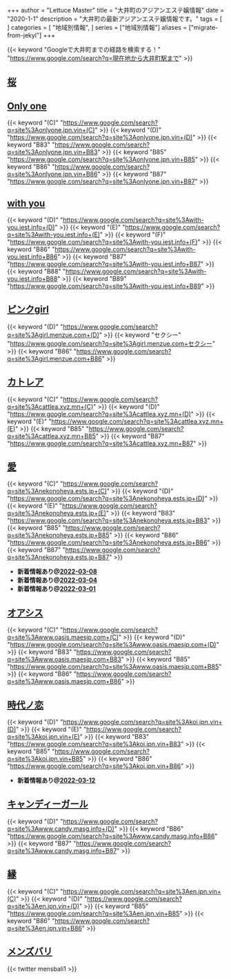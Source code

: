 +++
author = "Lettuce Master"
title = "大井町のアジアンエステ嬢情報"
date = "2020-1-1"
description = "大井町の最新アジアンエステ嬢情報です。"
tags = [
]
categories = [
    "地域別情報",
]
series = ["地域別情報"]
aliases = ["migrate-from-jekyl"]
+++

{{< keyword "Googleで大井町までの経路を検索する！" "https://www.google.com/search?q=現在地から大井町駅まで" >}}

## [桜](http://www.est-sakura.work/)


## [Only one](http://onlyone.jpn.vin/)
{{< keyword "(C)" "https://www.google.com/search?q=site%3Aonlyone.jpn.vin+(C)" >}} {{< keyword "(D)" "https://www.google.com/search?q=site%3Aonlyone.jpn.vin+(D)" >}} {{< keyword "B83" "https://www.google.com/search?q=site%3Aonlyone.jpn.vin+B83" >}} {{< keyword "B85" "https://www.google.com/search?q=site%3Aonlyone.jpn.vin+B85" >}} {{< keyword "B86" "https://www.google.com/search?q=site%3Aonlyone.jpn.vin+B86" >}} {{< keyword "B87" "https://www.google.com/search?q=site%3Aonlyone.jpn.vin+B87" >}} 

## [with you](http://with-you.iest.info/)
{{< keyword "(D)" "https://www.google.com/search?q=site%3Awith-you.iest.info+(D)" >}} {{< keyword "(E)" "https://www.google.com/search?q=site%3Awith-you.iest.info+(E)" >}} {{< keyword "(F)" "https://www.google.com/search?q=site%3Awith-you.iest.info+(F)" >}} {{< keyword "B86" "https://www.google.com/search?q=site%3Awith-you.iest.info+B86" >}} {{< keyword "B87" "https://www.google.com/search?q=site%3Awith-you.iest.info+B87" >}} {{< keyword "B88" "https://www.google.com/search?q=site%3Awith-you.iest.info+B88" >}} {{< keyword "B89" "https://www.google.com/search?q=site%3Awith-you.iest.info+B89" >}} 

## [ピンクgirl](http://girl.menzue.com/)
{{< keyword "(D)" "https://www.google.com/search?q=site%3Agirl.menzue.com+(D)" >}} {{< keyword "セクシー" "https://www.google.com/search?q=site%3Agirl.menzue.com+セクシー" >}} {{< keyword "B86" "https://www.google.com/search?q=site%3Agirl.menzue.com+B86" >}} 

## [カトレア](https://cattlea.xyz.mn/)
{{< keyword "(C)" "https://www.google.com/search?q=site%3Acattlea.xyz.mn+(C)" >}} {{< keyword "(D)" "https://www.google.com/search?q=site%3Acattlea.xyz.mn+(D)" >}} {{< keyword "(E)" "https://www.google.com/search?q=site%3Acattlea.xyz.mn+(E)" >}} {{< keyword "B85" "https://www.google.com/search?q=site%3Acattlea.xyz.mn+B85" >}} {{< keyword "B87" "https://www.google.com/search?q=site%3Acattlea.xyz.mn+B87" >}} 

## [愛](https://nekonoheya.ests.jp/)
{{< keyword "(C)" "https://www.google.com/search?q=site%3Anekonoheya.ests.jp+(C)" >}} {{< keyword "(D)" "https://www.google.com/search?q=site%3Anekonoheya.ests.jp+(D)" >}} {{< keyword "(E)" "https://www.google.com/search?q=site%3Anekonoheya.ests.jp+(E)" >}} {{< keyword "B83" "https://www.google.com/search?q=site%3Anekonoheya.ests.jp+B83" >}} {{< keyword "B85" "https://www.google.com/search?q=site%3Anekonoheya.ests.jp+B85" >}} {{< keyword "B86" "https://www.google.com/search?q=site%3Anekonoheya.ests.jp+B86" >}} {{< keyword "B87" "https://www.google.com/search?q=site%3Anekonoheya.ests.jp+B87" >}} 

- **新着情報あり@[2022-03-08](/post/2022-03-08)**
- **新着情報あり@[2022-03-04](/post/2022-03-04)**
- **新着情報あり@[2022-03-01](/post/2022-03-01)**
## [オアシス](http://www.oasis.maesjp.com/)
{{< keyword "(C)" "https://www.google.com/search?q=site%3Awww.oasis.maesjp.com+(C)" >}} {{< keyword "(D)" "https://www.google.com/search?q=site%3Awww.oasis.maesjp.com+(D)" >}} {{< keyword "B83" "https://www.google.com/search?q=site%3Awww.oasis.maesjp.com+B83" >}} {{< keyword "B85" "https://www.google.com/search?q=site%3Awww.oasis.maesjp.com+B85" >}} {{< keyword "B86" "https://www.google.com/search?q=site%3Awww.oasis.maesjp.com+B86" >}} 

## [時代ノ恋](https://koi.jpn.vin/)
{{< keyword "(D)" "https://www.google.com/search?q=site%3Akoi.jpn.vin+(D)" >}} {{< keyword "(E)" "https://www.google.com/search?q=site%3Akoi.jpn.vin+(E)" >}} {{< keyword "B83" "https://www.google.com/search?q=site%3Akoi.jpn.vin+B83" >}} {{< keyword "B85" "https://www.google.com/search?q=site%3Akoi.jpn.vin+B85" >}} {{< keyword "B86" "https://www.google.com/search?q=site%3Akoi.jpn.vin+B86" >}} 

- **新着情報あり@[2022-03-12](/post/2022-03-12)**
## [キャンディーガール](http://www.candy.masg.info/)
{{< keyword "(D)" "https://www.google.com/search?q=site%3Awww.candy.masg.info+(D)" >}} {{< keyword "B86" "https://www.google.com/search?q=site%3Awww.candy.masg.info+B86" >}} {{< keyword "B87" "https://www.google.com/search?q=site%3Awww.candy.masg.info+B87" >}} 

## [縁](https://en.jpn.vin/)
{{< keyword "(C)" "https://www.google.com/search?q=site%3Aen.jpn.vin+(C)" >}} {{< keyword "(D)" "https://www.google.com/search?q=site%3Aen.jpn.vin+(D)" >}} {{< keyword "B85" "https://www.google.com/search?q=site%3Aen.jpn.vin+B85" >}} {{< keyword "B86" "https://www.google.com/search?q=site%3Aen.jpn.vin+B86" >}} 

## [メンズバリ](http://mensbali.net/)


{{< twitter mensbali1 >}}



